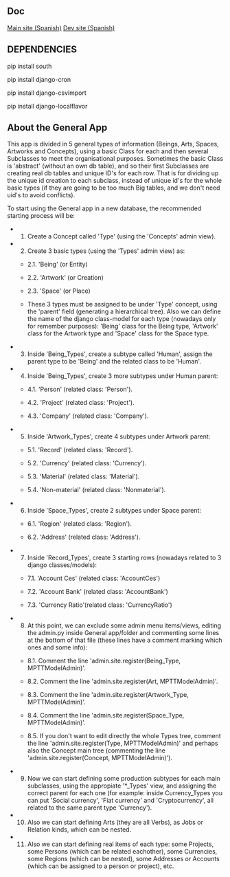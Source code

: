 Doc
----------------
[Main site (Spanish)](https://wiki.enredaos.net/index.php?title=GestioCI)
[Dev site (Spanish)](https://wiki.enredaos.net/index.php?title=GestioCI-Desarrollo)

DEPENDENCIES
------------------
pip install south

pip install django-cron

pip install django-csvimport

pip install django-localflavor


About the General App
---------------------
This app is divided in 5 general types of information (Beings, Arts, Spaces, Artworks and Concepts), using a basic Class for each and then several Subclasses to meet the organisational purposes. Sometimes the basic Class is 'abstract' (without an own db table), and so their first Subclasses are creating real db tables and unique ID's for each row. That is for dividing up the unique id creation to each subclass, instead of unique id's for the whole basic types (if they are going to be too much Big tables, and we don't need uid's to avoid conflicts).

To start using the General app in a new database, the recommended starting process will be:

- 1. Create a Concept called 'Type' (using the 'Concepts' admin view).

- 2. Create 3 basic types (using the 'Types' admin view) as:

  - 2.1. 'Being' (or Entity)

  - 2.2. 'Artwork' (or Creation)

  - 2.3. 'Space' (or Place)

  - These 3 types must be assigned to be under 'Type' concept, using the 'parent' field (generating a hierarchical tree). Also we can define the name of the django class-model for each type (nowadays only for remember purposes): 'Being' class for the Being type, 'Artwork' class for the Artwork type and 'Space' class for the Space type.

- 3. Inside 'Being_Types', create a subtype called 'Human', assign the parent type to be 'Being' and the related class to be 'Human'.

- 4. Inside 'Being_Types', create 3 more subtypes under Human parent:

  - 4.1. 'Person' (related class: 'Person').

  - 4.2. 'Project' (related class: 'Project').

  - 4.3. 'Company' (related class: 'Company').

- 5. Inside 'Artwork_Types', create 4 subtypes under Artwork parent:

  - 5.1. 'Record' (related class: 'Record').

  - 5.2. 'Currency' (related class: 'Currency').

  - 5.3. 'Material' (related class: 'Material').

  - 5.4. 'Non-material' (related class: 'Nonmaterial').

- 6. Inside 'Space_Types', create 2 subtypes under Space parent:

  - 6.1. 'Region' (related class: 'Region').

  - 6.2. 'Address' (related class: 'Address').

- 7. Inside 'Record_Types', create 3 starting rows (nowadays related to 3 django classes/models):

  - 7.1. 'Account Ces' (related class: 'AccountCes')

  - 7.2. 'Account Bank' (related class: 'AccountBank')

  - 7.3. 'Currency Ratio'(related class: 'CurrencyRatio')

- 8. At this point, we can exclude some admin menu items/views, editing the admin.py inside General app/folder and commenting some lines at the bottom of that file (these lines have a comment marking which ones and some info):

  - 8.1. Comment the line 'admin.site.register(Being_Type, MPTTModelAdmin)'.

  - 8.2. Comment the line 'admin.site.register(Art, MPTTModelAdmin)'.

  - 8.3. Comment the line 'admin.site.register(Artwork_Type, MPTTModelAdmin)'.

  - 8.4. Comment the line 'admin.site.register(Space_Type, MPTTModelAdmin)'.

  - 8.5. If you don't want to edit directly the whole Types tree, comment the line 'admin.site.register(Type, MPTTModelAdmin)' and perhaps also the Concept main tree (commenting the line 'admin.site.register(Concept, MPTTModelAdmin)').

- 9. Now we can start defining some production subtypes for each main subclasses, using the appropiate '*_Types' view, and assigning the correct parent for each one (for example: inside Currency_Types you can put 'Social currency', 'Fiat currency' and 'Cryptocurrency', all related to the same parent type 'Currency').

- 10. Also we can start defining Arts (they are all Verbs), as Jobs or Relation kinds, which can be nested.

- 11. Also we can start defining real items of each type: some Projects, some Persons (which can be related eachother), some Currencies, some Regions (which can be nested), some Addresses or Accounts (which can be assigned to a person or project), etc.
